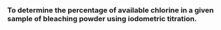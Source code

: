 ### To determine the percentage of available chlorine in a given sample of bleaching powder using iodometric titration.
